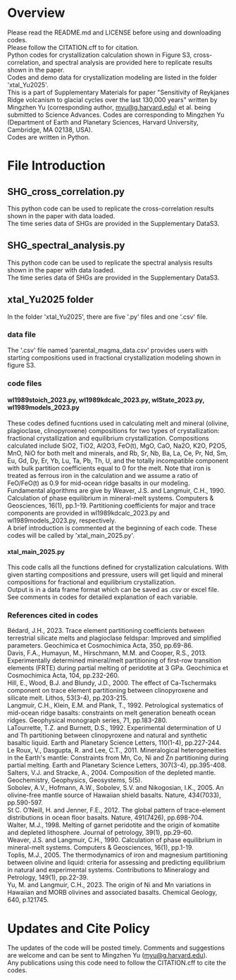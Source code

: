 # Overview
Please read the README.md and LICENSE before using and downloading codes.<br> 
Please follow the CITATION.cff to for citation.<br> 
Python codes for crystallization calculation shown in Figure S3, cross-correlation, and spectral analysis are provided here to replicate results shown in the paper.<br> 
Codes and demo data for crystallization modeling are listed in the folder 'xtal_Yu2025'.<br> 
This is a part of Supplementary Materials for paper "Sensitivity of Reykjanes Ridge volcanism to glacial cycles over the last 130,000 years" written by Mingzhen Yu (corresponding author, myu@g.harvard.edu) et al. being submitted to Science Advances. Codes are corresponding to Mingzhen Yu (Department of Earth and Planetary Sciences, Harvard University, Cambridge, MA 02138, USA).<br> 
Codes are written in Python.<br> 

# File Introduction
## SHG_cross_correlation.py
This python code can be used to replicate the cross-correlation results shown in the paper with data loaded.<br>
The time series data of SHGs are provided in the Supplementary DataS3.<br> 
## SHG_spectral_analysis.py
This python code can be used to replicate the spectral analysis results shown in the paper with data loaded.<br>
The time series data of SHGs are provided in the Supplementary DataS3.<br> 
## xtal_Yu2025 folder
In the folder 'xtal_Yu2025', there are five '.py' files and one '.csv' file.<br> 
### data file
The '.csv' file named 'parental_magma_data.csv' provides users with starting compositions used in fractional crystallization modeling shown in figure S3.<br> 
### code files
#### wl1989stoich_2023.py, wl1989kdcalc_2023.py, wlState_2023.py, wl1989models_2023.py
These codes defined fucntions used in calculating melt and mineral (olivine, plagioclase, clinopyroxene) compositions for two types of crystallization: fractional crystallization and equilibrium crystallization. Compositions calculated include SiO2, TiO2, Al2O3, FeO(t), MgO, CaO, Na2O, K2O, P2O5, MnO, NiO for both melt and minerals, and Rb, Sr, Nb, Ba, La, Ce, Pr, Nd, Sm, Eu, Gd, Dy, Er, Yb, Lu, Ta, Pb, Th, U, and the totally incompatible component with bulk partition coefficients equal to 0 for the melt. Note that iron is treated as ferrous iron in the calculation and we assume a ratio of FeO/FeO(t) as 0.9 for mid-ocean ridge basalts in our modeling.<br> 
Fundamental algorithms are give by Weaver, J.S. and Langmuir, C.H., 1990. Calculation of phase equilibrium in mineral-melt systems. Computers & Geosciences, 16(1), pp.1-19. Partitioning coefficients for major and trace components are provided in wl1989kdcalc_2023.py and wl1989models_2023.py, respectively.<br> 
A brief introduction is commented at the beginning of each code. These codes will be called by 'xtal_main_2025.py'.<br> 
#### xtal_main_2025.py
This code calls all the functions defined for crystallization calculations. With given starting compositions and pressure, users will get liquid and mineral compositions for fractional and equilibrium crystallization.<br> 
Output is in a data frame format which can be saved as .csv or excel file.<br> 
See comments in codes for detailed explanation of each variable.<br> 
### References cited in codes
Bédard, J.H., 2023. Trace element partitioning coefficients between terrestrial silicate melts and plagioclase feldspar: Improved and simplified parameters. Geochimica et Cosmochimica Acta, 350, pp.69-86.<br> 
Davis, F.A., Humayun, M., Hirschmann, M.M. and Cooper, R.S., 2013. Experimentally determined mineral/melt partitioning of first-row transition elements (FRTE) during partial melting of peridotite at 3 GPa. Geochimica et Cosmochimica Acta, 104, pp.232-260.<br> 
Hill, E., Wood, B.J. and Blundy, J.D., 2000. The effect of Ca-Tschermaks component on trace element partitioning between clinopyroxene and silicate melt. Lithos, 53(3-4), pp.203-215.<br> 
Langmuir, C.H., Klein, E.M. and Plank, T., 1992. Petrological systematics of mid-ocean ridge basalts: constraints on melt generation beneath ocean ridges. Geophysical monograph series, 71, pp.183-280.<br> 
LaTourrette, T.Z. and Burnett, D.S., 1992. Experimental determination of U and Th partitioning between clinopyroxene and natural and synthetic basaltic liquid. Earth and Planetary Science Letters, 110(1-4), pp.227-244.<br> 
Le Roux, V., Dasgupta, R. and Lee, C.T., 2011. Mineralogical heterogeneities in the Earth's mantle: Constraints from Mn, Co, Ni and Zn partitioning during partial melting. Earth and Planetary Science Letters, 307(3-4), pp.395-408.<br> 
Salters, V.J. and Stracke, A., 2004. Composition of the depleted mantle. Geochemistry, Geophysics, Geosystems, 5(5).<br> 
Sobolev, A.V., Hofmann, A.W., Sobolev, S.V. and Nikogosian, I.K., 2005. An olivine-free mantle source of Hawaiian shield basalts. Nature, 434(7033), pp.590-597.<br> 
St C. O’Neill, H. and Jenner, F.E., 2012. The global pattern of trace-element distributions in ocean floor basalts. Nature, 491(7426), pp.698-704.<br> 
Walter, M.J., 1998. Melting of garnet peridotite and the origin of komatiite and depleted lithosphere. Journal of petrology, 39(1), pp.29-60.<br> 
Weaver, J.S. and Langmuir, C.H., 1990. Calculation of phase equilibrium in mineral-melt systems. Computers & Geosciences, 16(1), pp.1-19.<br> 
Toplis, M.J., 2005. The thermodynamics of iron and magnesium partitioning between olivine and liquid: criteria for assessing and predicting equilibrium in natural and experimental systems. Contributions to Mineralogy and Petrology, 149(1), pp.22-39.<br> 
Yu, M. and Langmuir, C.H., 2023. The origin of Ni and Mn variations in Hawaiian and MORB olivines and associated basalts. Chemical Geology, 640, p.121745.<br> 
# Updates and Cite Policy
The updates of the code will be posted timely. Comments and suggestions are welcome and can be sent to Mingzhen Yu (myu@g.harvard.edu).<br> 
Any publications using this code need to follow the CITATION.cff to cite the codes.<br> 













